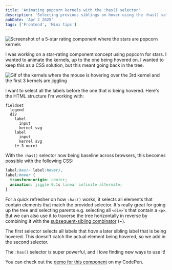 ```yaml
---
title: 'Animating popcorn kernels with the :has() selector'
description: 'Selecting previous siblings on hover using the :has() selector.'
pubDate: 'Apr 2 2025'
tags: ['Frontend', 'Mini tips']
---
```


![Screenshot of a 5-star rating component where the stars are popcorn kernels](@/images/popcorn1.png)

I was working on a star-rating component concept using popcorn for stars. I wanted to animate the kernels, up to the one
being hovered on. I wanted to keep this as a CSS solution, but this meant going back in the tree.

![Gif of the kernels where the mouse is hovering over the 3rd kernel and the first 3 kernels are jiggling](@/images/popcorn-jiggle.gif)

I want to select all the labels before the one that is being hovered. Here's the HTML structure I'm working with:

```
fieldset
  legend
  div
    label
      input
      kernel svg
    label
      input
      kernel svg
    (+ 3 more)

```

With the `:has()` selector now being baseline across browsers, this becomes possible with the following CSS:

```css
label:has(~ label:hover),
label:hover {
  transform-origin: center;
  animation: jiggle 0.1s linear infinite alternate;
}
```

For a quick refresher on how `:has()` works, it selects all elements that contain elements that match the provided selector.
It's really great for going up the tree and selecting parents e.g. selecting all `<div>`'s that contain a `<p>`.
But we can also use it to traverse the tree horizontally in reverse by combining it with the
[subsequent-sibling combinator](https://developer.mozilla.org/en-US/docs/Web/CSS/Subsequent-sibling_combinator) (~).

The first selector selects all labels that _have_ a later sibling label that is being hovered. This doesn't catch the actual element
being hovered, so we add in the second selector.

The `:has()` selector is super powerful, and I love finding new ways to use it!

You can check out the [demo for this component](https://codepen.io/AshJohns/pen/zxYyVjp) on my CodePen.
